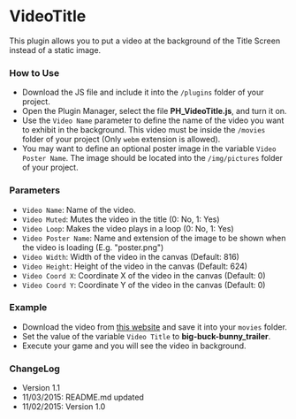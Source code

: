 # VideoTitle
This plugin allows you to put a video at the background of the Title Screen instead of a static image.

### How to Use
* Download the JS file and include it into the ```/plugins``` folder of your project.
* Open the Plugin Manager, select the file **PH_VideoTitle.js**, and turn it on.
* Use the ```Video Name``` parameter to define the name of the video you want to exhibit in the background. This video must be inside the ```/movies``` folder of your project (Only ``webm`` extension is allowed).
* You may want to define an optional poster image in the variable ``Video Poster Name``. The image should be located into the ``/img/pictures`` folder of your project.

### Parameters
* ``Video Name``: Name of the video.
* ``Video Muted``: Mutes the video in the title (0: No, 1: Yes)
* ``Video Loop``: Makes the video plays in a loop (0: No, 1: Yes)
* ``Video Poster Name``: Name and extension of the image to be shown when the video is loading (E.g. "poster.png")
* ``Video Width``: Width of the video in the canvas (Default: 816)
* ``Video Height``: Height of the video in the canvas (Default: 624)
* ``Video Coord X``: Coordinate X of the video in the canvas (Default: 0)
* ``Video Coord Y``: Coordinate Y of the video in the canvas (Default: 0)

### Example
* Download the video from [this website](http://video.webmfiles.org/big-buck-bunny_trailer.webm) and save it into your ``movies`` folder.
* Set the value of the variable ``Video Title`` to **big-buck-bunny_trailer**.
* Execute your game and you will see the video in background.

### ChangeLog
* Version 1.1
* 11/03/2015: README.md updated
* 11/02/2015: Version 1.0